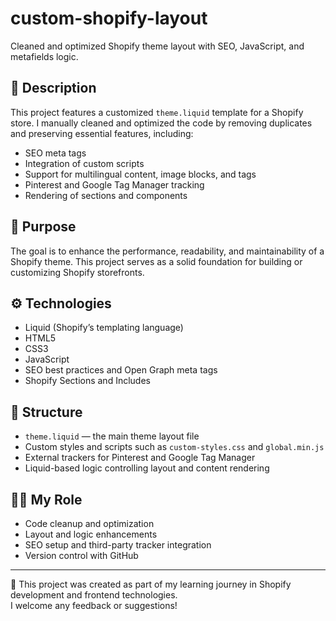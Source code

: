 # custom-shopify-layout

Cleaned and optimized Shopify theme layout with SEO, JavaScript, and metafields logic.

## 📖 Description

This project features a customized `theme.liquid` template for a Shopify store. I manually cleaned and optimized the code by removing duplicates and preserving essential features, including:

- SEO meta tags  
- Integration of custom scripts  
- Support for multilingual content, image blocks, and tags  
- Pinterest and Google Tag Manager tracking  
- Rendering of sections and components

## 🎯 Purpose

The goal is to enhance the performance, readability, and maintainability of a Shopify theme. This project serves as a solid foundation for building or customizing Shopify storefronts.

## ⚙️ Technologies

- Liquid (Shopify’s templating language)  
- HTML5  
- CSS3  
- JavaScript  
- SEO best practices and Open Graph meta tags  
- Shopify Sections and Includes

## 📁 Structure

- `theme.liquid` — the main theme layout file  
- Custom styles and scripts such as `custom-styles.css` and `global.min.js`  
- External trackers for Pinterest and Google Tag Manager  
- Liquid-based logic controlling layout and content rendering

## 🙋‍♀️ My Role

- Code cleanup and optimization  
- Layout and logic enhancements  
- SEO setup and third-party tracker integration  
- Version control with GitHub

---

🔗 This project was created as part of my learning journey in Shopify development and frontend technologies.  
I welcome any feedback or suggestions!

